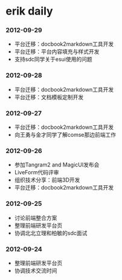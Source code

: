 erik daily
==============


### 2012-09-29 ###

+ 平台迁移：docbook2markdown工具开发
+ 平台迁移：平台内容填充与样式开发
+ 支持sdc同学关于esui使用的问题

### 2012-09-28 ###

+ 平台迁移：docbook2markdown工具开发
+ 平台迁移：文档模板定制开发

### 2012-09-27 ###

+ 平台迁移：docbook2markdown工具开发
+ 向王勇与金才同学了解comse那边前端工作

### 2012-09-26 ###

+ 参加Tangram2 and MagicUI发布会
+ LiveForm代码评审
+ 组织技术分享：前端3D开发
+ 平台迁移：docbook2markdown工具开发

### 2012-09-25 ###

+ 讨论前端整合方案
+ 整理前端研发平台页
+ 协调北北立理和柏敏的sdc面试

### 2012-09-24 ###

+ 整理前端研发平台页
+ 协调技术交流时间
